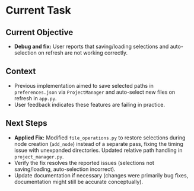 # Current Task

## Current Objective
- **Debug and fix:** User reports that saving/loading selections and auto-selection on refresh are not working correctly.

## Context
- Previous implementation aimed to save selected paths in `preferences.json` via `ProjectManager` and auto-select new files on refresh in `app.py`.
- User feedback indicates these features are failing in practice.

## Next Steps
- **Applied Fix:** Modified `file_operations.py` to restore selections during node creation (`add_node`) instead of a separate pass, fixing the timing issue with unexpanded directories. Updated relative path handling in `project_manager.py`.
- Verify the fix resolves the reported issues (selections not saving/loading, auto-selection incorrect).
- Update documentation if necessary (changes were primarily bug fixes, documentation might still be accurate conceptually).
